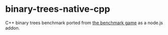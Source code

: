 # binary-trees-native-cpp

C++ binary trees benchmark ported from [the benchmark 
game](http://benchmarksgame.alioth.debian.org/u64q/program.php?test=binarytrees&lang=gpp&id=7) 
as a node.js addon.


